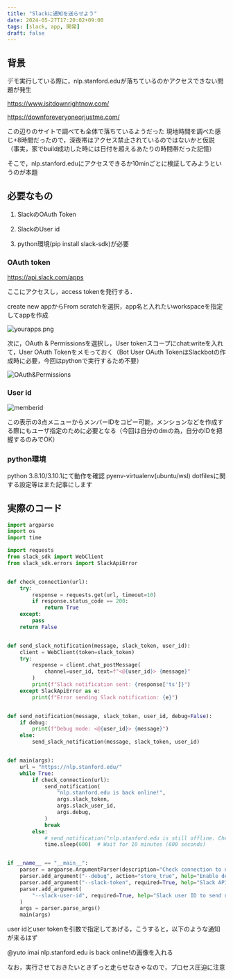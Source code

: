 ```yaml
---
title: "Slackに通知を送らせよう"
date: 2024-05-27T17:20:02+09:00
tags: [slack, app, 開発]
draft: false
---
```


## 背景
デモ実行している際に，nlp.stanford.eduが落ちているのかアクセスできない問題が発生

<!--more-->

https://www.isitdownrightnow.com/

https://downforeveryoneorjustme.com/

この辺りのサイトで調べても全体で落ちているようだった
現地時間を調べた感じ+8時間だったので，深夜帯はアクセス禁止されているのではないかと仮説（事実，家でbuild成功した時には日付を超えるあたりの時間帯だった記憶）

そこで，nlp.stanford.eduにアクセスできるか10minごとに検証してみようというのが本題


## 必要なもの

1. SlackのOAuth Token

2. SlackのUser id

3. python環境(pip install slack-sdk)が必要

### OAuth token

https://api.slack.com/apps

ここにアクセスし，access tokenを発行する．

create new appからFrom scratchを選択，app名と入れたいworkspaceを指定してappを作成

![yourapps.png](/images/yourapps.png)

次に，OAuth & Permissionsを選択し，User tokenスコープにchat:writeを入れて，User OAuth Tokenをメモっておく（Bot User OAuth TokenはSlackbotの作成時に必要，今回はpythonで実行するため不要）

![OAuth&Permissions](/images/oauth_and_permissions.png)

### User id

![memberid](/images/member_id.png)

この表示の3点メニューからメンバーIDをコピー可能，メンションなどを作成する際にもユーザ指定のために必要となる（今回は自分のdmの為，自分のIDを把握するのみでOK）

### python環境
python 3.8.10/3.10.1にて動作を確認
pyenv-virtualenv(ubuntu/wsl)
dotfilesに関する設定等はまた記事にします

## 実際のコード
```python
import argparse
import os
import time

import requests
from slack_sdk import WebClient
from slack_sdk.errors import SlackApiError


def check_connection(url):
    try:
        response = requests.get(url, timeout=10)
        if response.status_code == 200:
            return True
    except:
        pass
    return False


def send_slack_notification(message, slack_token, user_id):
    client = WebClient(token=slack_token)
    try:
        response = client.chat_postMessage(
            channel=user_id, text=f"<@{user_id}> {message}"
        )
        print(f"Slack notification sent: {response['ts']}")
    except SlackApiError as e:
        print(f"Error sending Slack notification: {e}")


def send_notification(message, slack_token, user_id, debug=False):
    if debug:
        print(f"Debug mode: <@{user_id}> {message}")
    else:
        send_slack_notification(message, slack_token, user_id)


def main(args):
    url = "https://nlp.stanford.edu/"
    while True:
        if check_connection(url):
            send_notification(
                "nlp.stanford.edu is back online!",
                args.slack_token,
                args.slack_user_id,
                args.debug,
            )
            break
        else:
            # send_notification("nlp.stanford.edu is still offline. Checking again in 10 minutes...", args.slack_token, args.slack_user_id, args.debug)
            time.sleep(600)  # Wait for 10 minutes (600 seconds)


if __name__ == "__main__":
    parser = argparse.ArgumentParser(description="Check connection to nlp.stanford.edu")
    parser.add_argument("--debug", action="store_true", help="Enable debug mode")
    parser.add_argument("--slack-token", required=True, help="Slack API token")
    parser.add_argument(
        "--slack-user-id", required=True, help="Slack user ID to send notifications"
    )
    args = parser.parse_args()
    main(args)
```
user idとuser tokenを引数で指定してあげる，こうすると，以下のような通知が来るはず

@yuto imai nlp.stanford.edu is back online!の画像を入れる

なお，実行させておきたいときずっと走らせなきゃなので，プロセス圧迫に注意

